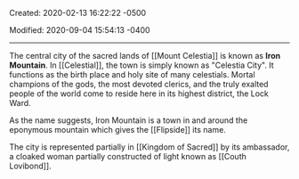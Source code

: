 Created: 2020-02-13 16:22:22 -0500

Modified: 2020-09-04 15:54:13 -0400

---

The central city of the sacred lands of [[Mount Celestia]] is known as **Iron Mountain**. In [[Celestial]], the town is simply known as "Celestia City". It functions as the birth place and holy site of many celestials. Mortal champions of the gods, the most devoted clerics, and the truly exalted people of the world come to reside here in its highest district, the Lock Ward.

As the name suggests, Iron Mountain is a town in and around the eponymous mountain which gives the [[Flipside]] its name.

The city is represented partially in [[Kingdom of Sacred]] by its ambassador, a cloaked woman partially constructed of light known as [[Couth Lovibond]]. 
